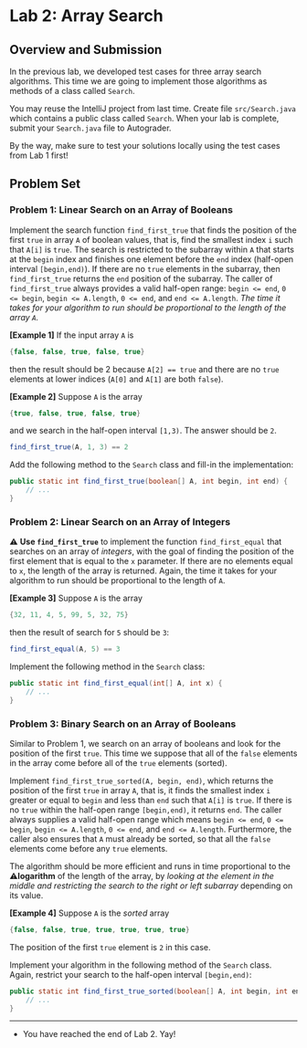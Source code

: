 # Lab 2: Array Search

## Overview and Submission

In the previous lab, we developed test cases for three array search algorithms.
This time we are going to implement those algorithms as methods of a class called
`Search`.

You may reuse the IntelliJ project from last time.
Create file `src/Search.java` which contains a public class called `Search`.
When your lab is complete, submit your `Search.java` file to Autograder.

By the way, make sure to test your solutions locally using the test cases
from Lab 1 first!

## Problem Set

### Problem 1: Linear Search on an Array of Booleans

Implement the search function `find_first_true` that finds
the position of the first `true` in array `A` of boolean values,
that is, find the smallest index `i` such that `A[i]` is `true`.
The search is restricted to the subarray within `A` that starts at the `begin`
index and finishes one element before the `end` index
(half-open interval `[begin,end)`).
If there are no `true` elements in the subarray, then `find_first_true`
returns the `end` position of the subarray.
The caller of `find_first_true` always provides a valid half-open
range: `begin <= end`, `0 <= begin`, `begin <= A.length`,
`0 <= end`, and `end <= A.length`.
_The time it takes for your algorithm to run should be proportional to the
length of the array `A`._

**[Example 1]** If the input array `A` is

```java
{false, false, true, false, true}
```

then the result should be 2 because `A[2] == true` and there are no
`true` elements at lower indices (`A[0]` and `A[1]` are both `false`).

**[Example 2]** Suppose `A` is the array

```java
{true, false, true, false, true}
```

and we search in the half-open interval `[1,3)`. The answer should be `2`.

```java
find_first_true(A, 1, 3) == 2
```

Add the following method to the `Search` class and fill-in the
implementation:

```java
public static int find_first_true(boolean[] A, int begin, int end) {
    // ...
}
```

### Problem 2: Linear Search on an Array of Integers

⚠️ **Use `find_first_true`** to implement the function `find_first_equal`
that searches on an array of _integers_, with the goal of finding the
position of the first element that is equal to the `x` parameter.
If there are no elements equal to `x`, the length of the array is returned.
Again, the time it takes for your algorithm to run should be proportional
to the length of `A`.

**[Example 3]** Suppose `A` is the array

```java
{32, 11, 4, 5, 99, 5, 32, 75}
```
then the result of search for `5` should be `3`:

```java
find_first_equal(A, 5) == 3
```

Implement the following method in the `Search` class:

``` java
public static int find_first_equal(int[] A, int x) {
    // ...
}
```

### Problem 3: Binary Search on an Array of Booleans

Similar to Problem 1, we search on an array of booleans and look for the position
of the first `true`. This time we suppose that all of the `false` elements in the array
come before all of the `true` elements (sorted).

Implement `find_first_true_sorted(A, begin, end)`, which returns
the position of the first `true` in array `A`, that is, it finds the
smallest index `i` greater or equal to `begin` and less than `end`
such that `A[i]` is `true`.  If there is no `true` within the
half-open range `[begin,end)`, it returns `end`.  The caller always supplies a
valid half-open range which means `begin <= end`, `0 <= begin`,
`begin <= A.length`, `0 <= end`, and `end <= A.length`. Furthermore,
the caller also ensures that `A` must already be sorted, so that all the `false`
elements come before any `true` elements.

The algorithm should be more efficient and runs in time proportional
to the ⚠️**logarithm** of the length of the array, by
_looking at the element in the middle and restricting
the search to the right or left subarray_ depending on its value.

**[Example 4]** Suppose `A` is the _sorted_ array

```java
{false, false, true, true, true, true, true}
```

The position of the first `true` element is `2` in this case.

Implement your algorithm in the following method of the `Search` class.
Again, restrict your search to the half-open interval `[begin,end)`:

```java
public static int find_first_true_sorted(boolean[] A, int begin, int end) {
    // ...
}
```

-----------------

* You have reached the end of Lab 2. Yay!

